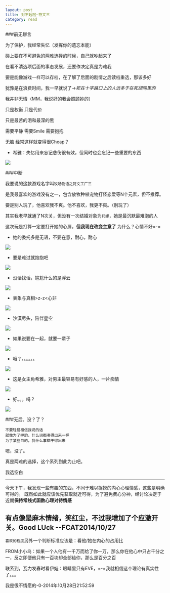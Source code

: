 ```yaml
---
layout: post
title: 对不起啦~符文三
category: read
---
```

###前无聊言

为了保护，我经常失忆（发挥你的遗忘本能）

碰上要在不可避免的两难选择的时候，自己就吵起来了

在看不清选项后面的事态发展，还要作决定真是为难我

要是能像游戏一样可以存档，在了解了后面的剧情之后读档重选，那该多好

犹豫是在浪费时间，我一早就说了->*死在十字路口上的人远多于在死胡同里的* 

我并非无情（MM，我说好的我会照顾妳的）

只是权衡 只是代价

只是最苦的泪和最深的黑

需要平静 需要Smile 需要抱抱

无脑 经常这样就变得很Cheap？

- 希雅：失忆用来忘记悲伤很有效，但同时也会忘记一些重要的东西

<img class="cover" src="/images/2014/10/RF3/20141025004153.jpg" />

###中断

我要说的这款游戏名字叫`牧场物语之符文工厂三`

是我最喜欢的游戏没有之一，包含放牧种植宠物打怪恋爱等N个元素，但不推荐。

要是别人玩了，他喜欢我不爽。他不喜欢，我更不爽。（别玩了）

其实我老早就通了N次关，但没有一次结婚对象为`托娜`，她是最沉默最难泡的人

这次玩是打算一定要打开她的心扉，**但我现在改变主意了** 为什么？心情不好=-=

- 她的委托多是无语，不要在意，耐心，耐心

<img class="cover" src="/images/2014/10/RF3/20141023231806.jpg" />

- 要是难过就抱抱吧

<img class="cover" src="/images/2014/10/RF3/20141023232010.jpg" />

- 没话找话，尴尬什么的是浮云

<img class="cover" src="/images/2014/10/RF3/20141023204626.jpg" />

- 表象与真相>z-z<心非

<img class="cover" src="/images/2014/10/RF3/20141023224334.jpg" />

- 沙漠尽头，陪伴星空

<img class="cover" src="/images/2014/10/RF3/20141023205330.jpg" />

- 如果说要在一起，就要一辈子

<img class="cover" src="/images/2014/10/RF3/20141024215953.jpg" />

- 哦？。。。。。。

<img class="cover" src="/images/2014/10/RF3/20141023210937.jpg" />

- 这是女主角希雅，对男主最容易有好感的人，一片痴情

<img class="cover" src="/images/2014/10/RF3/20141025004120.jpg" />

- 好。。。吗？

<img class="cover" src="/images/2014/10/RF3/20141024235946.jpg" />

###无后。没？了？

```
不要轻易相信我说的话
就像为了押韵，什么词都凑得出来一样
为了某些目的，我什么事都干得出来
```

嗯，没了。

真是两难的选择，这个系列到此为止吧。

我选空白

---
今天下午，我发现一些有趣的东西，不同于难以捉摸的内心心理情感，这些是明确可得的。
既然如此就应该优先获取就近可得，为了避免费心分神，经讨论决定于近期**保持常线式函数心理对待情感**

有点像是麻木情绪，笑红尘，不过我增加了个应激开关。Good LUck
              --FCAT2014/10/27
---

`喜欢的程度`另外一个判断标准应该是：看他/她在内心的占用比

FROM小小鸟：如果一个人他有一千万而给了你一万，那么你在他心中只占千分之一，反之即便他只有一百块却全部给你，那么是百分之百

联系到，瓦力发春时看伊娃：眼睛里只有EVE，=-=我就相信这个理论有真实性了。。。

我是很不情愿的-0-2014年10月28日21:52:59